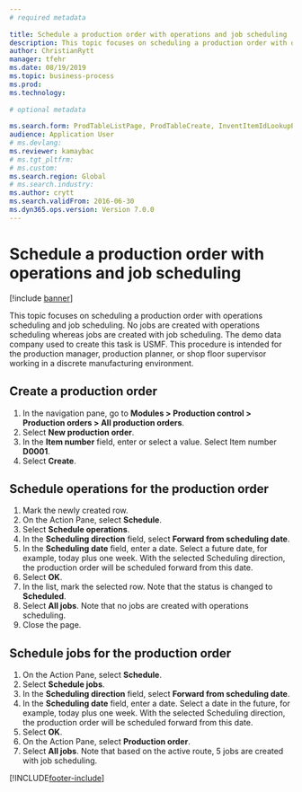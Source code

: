 ```yaml
--- 
# required metadata 
 
title: Schedule a production order with operations and job scheduling
description: This topic focuses on scheduling a production order with operations scheduling and job scheduling. 
author: ChristianRytt
manager: tfehr 
ms.date: 08/19/2019
ms.topic: business-process 
ms.prod:  
ms.technology:  
 
# optional metadata 
 
ms.search.form: ProdTableListPage, ProdTableCreate, InventItemIdLookupPurchase, ProdSchedule, ProdTable, ProdRouteJob   
audience: Application User 
# ms.devlang:  
ms.reviewer: kamaybac
# ms.tgt_pltfrm:  
# ms.custom:  
ms.search.region: Global
# ms.search.industry: 
ms.author: crytt
ms.search.validFrom: 2016-06-30 
ms.dyn365.ops.version: Version 7.0.0 
---
```

# Schedule a production order with operations and job scheduling

[!include [banner](../../includes/banner.md)]

This topic focuses on scheduling a production order with operations scheduling and job scheduling. No jobs are created with operations scheduling whereas jobs are created with job scheduling. The demo data company used to create this task is USMF. This procedure is intended for the production manager, production planner, or shop floor supervisor working in a discrete manufacturing environment.


## Create a production order
1. In the navigation pane, go to **Modules > Production control > Production orders > All production orders**.
2. Select **New production order**.
3. In the **Item number** field, enter or select a value. Select Item number **D0001**.  
4. Select **Create**.

## Schedule operations for the production order
1. Mark the newly created row.      
2. On the Action Pane, select **Schedule**.
3. Select **Schedule operations**.
4. In the **Scheduling direction** field, select **Forward from scheduling date**.
5. In the **Scheduling date** field, enter a date. Select a future date, for example, today plus one week. With the selected Scheduling direction, the production order will be scheduled forward from this date.  
6. Select **OK**.
7. In the list, mark the selected row. Note that the status is changed to **Scheduled**. 
8. Select **All jobs**. Note that no jobs are created with operations scheduling.  
9. Close the page.

## Schedule jobs for the production order
1. On the Action Pane, select **Schedule**.
2. Select **Schedule jobs**.
3. In the **Scheduling direction** field, select **Forward from scheduling date**.
4. In the **Scheduling date** field, enter a date. Select a date in the future, for example, today plus one week. With the selected Scheduling direction, the production order will be scheduled forward from this date.  
5. Select **OK**.
6. On the Action Pane, select **Production order**.
7. Select **All jobs**. Note that based on the active route, 5 jobs are created with job scheduling.  



[!INCLUDE[footer-include](../../../includes/footer-banner.md)]